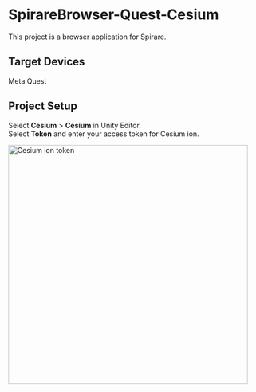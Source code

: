 # SpirareBrowser-Quest-Cesium

This project is a browser application for Spirare.

## Target Devices
Meta Quest

## Project Setup
Select **Cesium** > **Cesium** in Unity Editor.  
Select **Token** and enter your access token for Cesium ion.

<img width="480" alt="Cesium ion token" src="https://user-images.githubusercontent.com/4415085/230542155-3748e190-97dd-4b94-b641-c3fc566400c3.png">